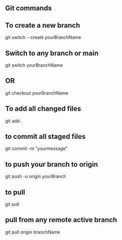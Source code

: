 ## Git commands

## To create a new branch

git switch --create yourBranchName

## Switch to any branch or main

git switch yourBranchName

## OR

git checkout yourBranchName

## To add all changed files

git add .

## to commit all staged files

git commit -m "yourmessage"

## to push your branch to origin

git push -u origin yourBranch

## to pull

git pull

## pull from any remote active branch

git pull origin branchName

##

